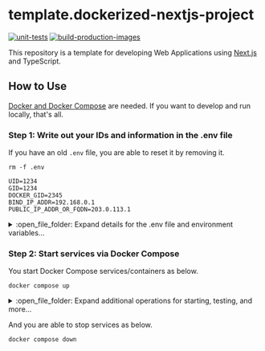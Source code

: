 # template.dockerized-nextjs-project

[![unit-tests](https://github.com/mazgi/template.dockerized-nextjs-project/actions/workflows/unit-tests.yml/badge.svg)](https://github.com/mazgi/template.dockerized-nextjs-project/actions/workflows/unit-tests.yml)
[![build-production-images](https://github.com/mazgi/template.dockerized-nextjs-project/actions/workflows/build-production-images.yml/badge.svg)](https://github.com/mazgi/template.dockerized-nextjs-project/actions/workflows/build-production-images.yml)

This repository is a template for developing Web Applications using [Next.js](https://nextjs.org/) and TypeScript.

## How to Use

<u>Docker and [Docker Compose](https://docs.docker.com/compose/)</u> are needed. If you want to develop and run locally, that's all.

### Step 1: Write out your IDs and information in the .env file

If you have an old `.env` file, you are able to reset it by removing it.

```console
rm -f .env
```

```.env
UID=1234
GID=1234
DOCKER_GID=2345
BIND_IP_ADDR=192.168.0.1
PUBLIC_IP_ADDR_OR_FQDN=203.0.113.1
```

<details>

<summary> :open_file_folder: Expand details for the .env file and environment variables...</summary>

:information_source: If you are using Linux, write out UID, GID, and GID for the `docker` group, into the `.env` file to let that as exported on Docker Compose as environment variables.

```console
test $(uname -s) = 'Linux' && {
  echo -e "DOCKER_GID=$(getent group docker | cut -d : -f 3)"
  echo -e "GID=$(id -g)"
  echo -e "UID=$(id -u)"
} >> .env || :
```

:information_source: If you develop in a remote environment such as VM, Cloud, a PC placed in another room, and others, write the IP address and FQDN into the `.env` file, such as `BIND_IP_ADDR` and `PUBLIC_IP_ADDR_OR_FQDN`, the same as the previous steps.

Though you don't need to define these values if you are developing and running locally and connecting locally to local.

```console
cat<<EOE >> .env
BIND_IP_ADDR=192.168.0.1
PUBLIC_IP_ADDR_OR_FQDN=203.0.113.1
EOE
```

The `BIND_IP_ADDR` is used to bind your services, such as web applications you are developing, RDBMS, and others. And `PUBLIC_IP_ADDR_OR_FQDN` is used to connect and identify your services, such as Web API endpoints, allowed origins for CORS settings, and others.

In almost all situations, the BIND_IP_ADDR is your local IP address, and you are able to get this value via CLI and GUI such as `ip addr show`, `ifconfig`, `ipconfig`, and others.  
Typically, the `BIND_IP_ADDR` and `PUBLIC_IP_ADDR_OR_FQDN` are the same if you use a VM in your local and other regular situations.

However, if you are developing in an environment under NAT, you should get your public IP address or FQDN and set this value as PUBLIC_IP_ADDR_OR_FQDN.  
This situation can happen if you develop on a Cloud VM such as Amazon EC2, Azure VM, Google Compute Engine(GCE), etc.

#### Environment Variable Names

Environment variable names and uses are as follows.

| Name       | Required on Linux | Value                                                                                                                                   |
| ---------- | ----------------- | --------------------------------------------------------------------------------------------------------------------------------------- |
| DOCKER_GID | **Yes**           | This ID number is used to provide permission to read and write your docker socket on your local machine from your container.            |
| GID        | **Yes**           | This ID number is used as GID for your Docker user, so this ID becomes the owner of all files and directories created by the container. |
| UID        | **Yes**           | The same as the above UID.                                                                                                              |

| Name                   | Value                                                            |
| ---------------------- | ---------------------------------------------------------------- |
| BIND_IP_ADDR           | It's used to bind your services.                                 |
| PUBLIC_IP_ADDR_OR_FQDN | It's used by the Frontend to connect the BFF you are developing. |

</details>

### Step 2: Start services via Docker Compose

You start Docker Compose services/containers as below.

```console
docker compose up
```

<details>

<summary> :open_file_folder: Expand additional operations for starting, testing, and more...</summary>

You are able to start services in the background as below.

```console
docker compose up --detach
```

And you can start following logs for specific the service/container as below.  
If you want to stop following logs, type `^c`.

```console
docker compose logs --follow --no-log-prefix bff
```

```console
docker compose logs --follow --no-log-prefix frontend
```

You run tests as below.

```console
docker compose exec bff npm run test
```

```console
docker compose exec frontend npm run test
```

If you want to run tests in the "watch" mode, you are able to start services to do it.

```console
docker compose --profile dev-all up
```

Or if you `up` any service to "watch" mode, it implicitly enabling the profile `dev-all`.

```console
docker compose up bff-test-watch
```

```console
docker compose up frontend-test-watch
```

The following official documents help you understand the behavior on this page.

- https://docs.docker.com/compose/profiles/
- https://docs.docker.com/compose/extends/

</details>

And you are able to stop services as below.

```console
docker compose down
```

